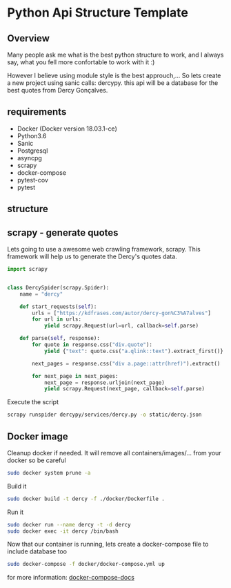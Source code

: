 # Python Api Structure Template

## Overview

Many people ask me what is the best python structure to work, and I always say, what you fell more confortable to work with it :)

However I believe using module style is the best approuch,...
So lets create a new project using sanic calls: dercypy. this api will be a database for the best quotes from Dercy Gonçalves.

## requirements

- Docker (Docker version 18.03.1-ce)
- Python3.6
- Sanic
- Postgresql
- asyncpg
- scrapy
- docker-compose
- pytest-cov
- pytest

## structure

   


## scrapy - generate quotes

Lets going to use a awesome web crawling framework, scrapy.
This framework will help us to generate the Dercy's quotes data.

```python
import scrapy


class DercySpider(scrapy.Spider):
    name = "dercy"

    def start_requests(self):
        urls = ["https://kdfrases.com/autor/dercy-gon%C3%A7alves"]
        for url in urls:
            yield scrapy.Request(url=url, callback=self.parse)

    def parse(self, response):
        for quote in response.css("div.quote"):
            yield {"text": quote.css("a.qlink::text").extract_first()}

        next_pages = response.css("div a.page::attr(href)").extract()

        for next_page in next_pages:
            next_page = response.urljoin(next_page)
            yield scrapy.Request(next_page, callback=self.parse)


```

Execute the script

```bash
scrapy runspider dercypy/services/dercy.py -o static/dercy.json
```

## Docker image

Cleanup docker if needed. It will remove all containers/images/... from your docker so be careful

```bash
sudo docker system prune -a
```

Build it

```bash
sudo docker build -t dercy -f ./docker/Dockerfile .
```

Run it

```bash
sudo docker run --name dercy -t -d dercy
sudo docker exec -it dercy /bin/bash
```

Now that our container is running, lets create a docker-compose file to include database too

```bash
sudo docker-compose -f docker/docker-compose.yml up
```

for more information: [docker-compose-docs](https://docs.docker.com/compose/compose-file/#compose-and-docker-compatibility-matrix)